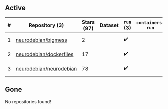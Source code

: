 ## Active
| # | Repository (3) | Stars (97) | Dataset | `run` (3) | `containers-run` | Last Modified |
| --- | --- | --- | --- | --- | --- | --- |
| 1 | [neurodebian/bigmess](https://github.com/neurodebian/bigmess) | 2 |  | :heavy_check_mark: |  | 2023-07-13 15:22:08+00:00 |
| 2 | [neurodebian/dockerfiles](https://github.com/neurodebian/dockerfiles) | 17 |  | :heavy_check_mark: |  | 2025-03-01 01:29:10+00:00 |
| 3 | [neurodebian/neurodebian](https://github.com/neurodebian/neurodebian) | 78 |  | :heavy_check_mark: |  | 2024-12-28 17:58:23+00:00 |

## Gone
No repositories found!
